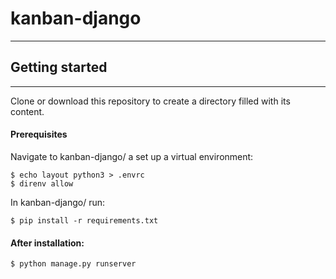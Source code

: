 # kanban-django

***
## Getting started
___
Clone or download this repository to create a directory filled with its content.

#### Prerequisites

Navigate to kanban-django/ a set up a virtual environment:

```
$ echo layout python3 > .envrc
$ direnv allow
```

In kanban-django/ run:

```
$ pip install -r requirements.txt
```


#### After installation:

```
$ python manage.py runserver
```
